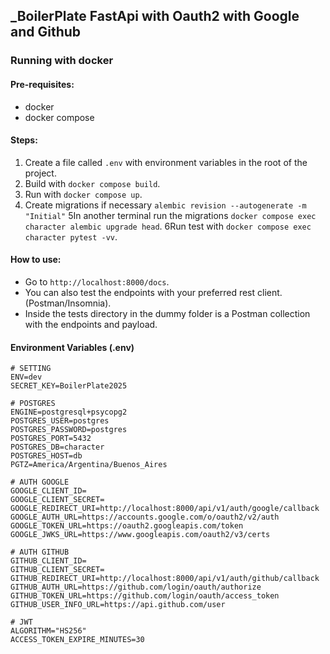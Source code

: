 ## _BoilerPlate FastApi with Oauth2 with Google and Github

### Running with docker

#### Pre-requisites:
- docker
- docker compose

#### Steps:
1. Create a file called `.env` with environment variables in the root of the project.
2. Build with `docker compose build`.
3. Run with `docker compose up`.
4. Create migrations if necessary `alembic revision --autogenerate -m "Initial"`
5In another terminal run the migrations `docker compose exec character alembic upgrade head`.
6Run test with `docker compose exec character pytest -vv`.

#### How to use:
- Go to `http://localhost:8000/docs`.
- You can also test the endpoints with your preferred rest client. (Postman/Insomnia).
- Inside the tests directory in the dummy folder is a Postman collection with the endpoints and payload.

#### Environment Variables (.env)
```
# SETTING
ENV=dev
SECRET_KEY=BoilerPlate2025

# POSTGRES
ENGINE=postgresql+psycopg2
POSTGRES_USER=postgres
POSTGRES_PASSWORD=postgres
POSTGRES_PORT=5432
POSTGRES_DB=character
POSTGRES_HOST=db
PGTZ=America/Argentina/Buenos_Aires

# AUTH GOOGLE
GOOGLE_CLIENT_ID=
GOOGLE_CLIENT_SECRET=
GOOGLE_REDIRECT_URI=http://localhost:8000/api/v1/auth/google/callback
GOOGLE_AUTH_URL=https://accounts.google.com/o/oauth2/v2/auth
GOOGLE_TOKEN_URL=https://oauth2.googleapis.com/token
GOOGLE_JWKS_URL=https://www.googleapis.com/oauth2/v3/certs

# AUTH GITHUB
GITHUB_CLIENT_ID=
GITHUB_CLIENT_SECRET=
GITHUB_REDIRECT_URI=http://localhost:8000/api/v1/auth/github/callback
GITHUB_AUTH_URL=https://github.com/login/oauth/authorize
GITHUB_TOKEN_URL=https://github.com/login/oauth/access_token
GITHUB_USER_INFO_URL=https://api.github.com/user

# JWT
ALGORITHM="HS256"
ACCESS_TOKEN_EXPIRE_MINUTES=30
```

